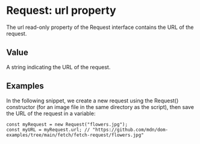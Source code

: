 # Request: url property

The url read-only property of the Request interface contains the URL of the request.

## Value

A string indicating the URL of the request.

## Examples

In the following snippet, we create a new request using the Request() constructor (for an image file in the same directory as the script), then save the URL of the request in a variable:

```JS
const myRequest = new Request("flowers.jpg");
const myURL = myRequest.url; // "https://github.com/mdn/dom-examples/tree/main/fetch/fetch-request/flowers.jpg"
```
